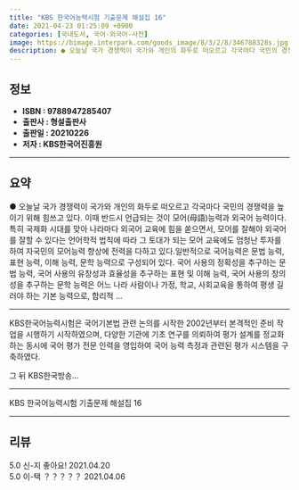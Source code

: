 ```yaml
---
title: "KBS 한국어능력시험 기출문제 해설집 16"
date: 2021-04-23 01:25:09 +0900
categories: [국내도서, 국어-외국어-사전]
image: https://bimage.interpark.com/goods_image/8/3/2/8/346788328s.jpg
description: ● 오늘날 국가 경쟁력이 국가와 개인의 화두로 떠오르고 각국마다 국민의 경쟁력을 높이기 위해 힘쓰고 있다. 이때 반드시 언급되는 것이 모어(母語)능력과 외국어 능력이다. 특히 국제화 시대를 맞아 나라마다 외국어 교육에 힘을 쏟으면서, 모어를 잘해야 외국어를 잘할 수 있다는 언어학적 법
---
```


## **정보**

- **ISBN : 9788947285407**
- **출판사 : 형설출판사**
- **출판일 : 20210226**
- **저자 : KBS한국어진흥원**

------



## **요약**

●  오늘날 국가 경쟁력이 국가와 개인의 화두로 떠오르고 각국마다 국민의 경쟁력을 높이기 위해 힘쓰고 있다. 이때 반드시 언급되는 것이 모어(母語)능력과 외국어 능력이다. 특히 국제화 시대를 맞아 나라마다 외국어 교육에 힘을 쏟으면서, 모어를 잘해야 외국어를 잘할 수 있다는 언어학적 법칙에 따라 그 토대가 되는 모어 교육에도 엄청난 투자를 하여 자국민의 모어능력 향상에 전력을 다하고 있다.일반적으로 국어능력은 문법 능력, 표현 능력, 이해 능력, 문학 능력으로 구성되어 있다. 국어 사용의 정확성을 추구하는 문법 능력, 국어 사용의 유창성과 효율성을 추구하는 표현 및 이해 능력, 국어 사용의 창의성을 추구하는 문학 능력은 어느 나라 사람이나 가정, 학교, 사회교육을 통하여 평생 길러야 하는 기본 능력으로, 합리적 ...

------

KBS한국어능력시험은 국어기본법 관련 논의를 시작한 2002년부터 본격적인 준비 작업을 시행하기 시작하였으며, 다양한 기관에 기초 연구를 의뢰하여 평가 설계를 정교화하는 동시에 국어 평가 전문 인력을 영입하여 국어 능력 측정과 관련된 평가 시스템을 구축하였다. 

그 뒤 KBS한국방송... 

------


KBS 한국어능력시험 기출문제 해설집 16 

------


## **리뷰** 

5.0 신-지 좋아요! 2021.04.20 <br/>5.0 이-택 ？？？？？ 2021.04.06 <br/>